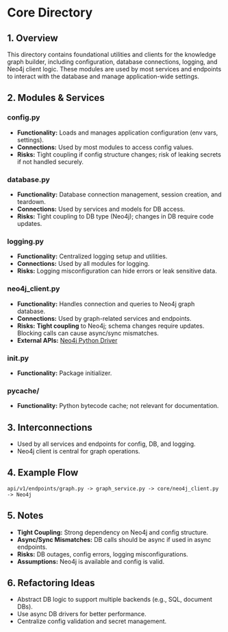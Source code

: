 # Core Directory

## 1. Overview
This directory contains foundational utilities and clients for the knowledge graph builder, including configuration, database connections, logging, and Neo4j client logic. These modules are used by most services and endpoints to interact with the database and manage application-wide settings.

## 2. Modules & Services

### config.py
- **Functionality:** Loads and manages application configuration (env vars, settings).
- **Connections:** Used by most modules to access config values.
- **Risks:** Tight coupling if config structure changes; risk of leaking secrets if not handled securely.

### database.py
- **Functionality:** Database connection management, session creation, and teardown.
- **Connections:** Used by services and models for DB access.
- **Risks:** Tight coupling to DB type (Neo4j); changes in DB require code updates.

### logging.py
- **Functionality:** Centralized logging setup and utilities.
- **Connections:** Used by all modules for logging.
- **Risks:** Logging misconfiguration can hide errors or leak sensitive data.

### neo4j_client.py
- **Functionality:** Handles connection and queries to Neo4j graph database.
- **Connections:** Used by graph-related services and endpoints.
- **Risks:** **Tight coupling** to Neo4j; schema changes require updates. Blocking calls can cause async/sync mismatches.
- **External APIs:** [Neo4j Python Driver](https://neo4j.com/docs/api/python-driver/current/)

### __init__.py
- **Functionality:** Package initializer.

### __pycache__/
- **Functionality:** Python bytecode cache; not relevant for documentation.

## 3. Interconnections
- Used by all services and endpoints for config, DB, and logging.
- Neo4j client is central for graph operations.

## 4. Example Flow
```
api/v1/endpoints/graph.py -> graph_service.py -> core/neo4j_client.py -> Neo4j
```

## 5. Notes
- **Tight Coupling:** Strong dependency on Neo4j and config structure.
- **Async/Sync Mismatches:** DB calls should be async if used in async endpoints.
- **Risks:** DB outages, config errors, logging misconfigurations.
- **Assumptions:** Neo4j is available and config is valid.

## 6. Refactoring Ideas
- Abstract DB logic to support multiple backends (e.g., SQL, document DBs).
- Use async DB drivers for better performance.
- Centralize config validation and secret management.
